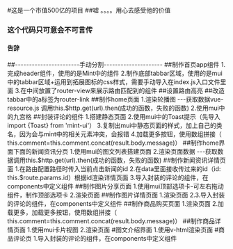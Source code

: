 ﻿#这是一个市值500亿的项目
##嘘 。。。。用心去感受他的价值
### 这个代码只可意会不可言传
#### 告辞
##-----------------------手动分割---------------------
##制作首页app组件
1.完成header组件，使用的是Mint中的组件
2.制作底部tabbar区域，使用的是mui中的tabbar区域+运用到拓展图标的css样式，需要手动导入在index.js入口文件里面
3.在中间放置了router-view来展示路由匹配到的组件
##设置路由高亮
##改造tabbar中的a标签为router-link
##制作home页面
1.渲染轮播图  ---获取数据vue-resource.js  调用this.$http.get(url).then(成功的函数，失败的函数)
2.使用mui中的九宫格
##封装评论的组件
1.搭建静态页面
2.使用mui中的Toast提示（先导入  import {Toast} from 'mint-ui'）
3.复制出mui中静态页面的样式，加上自己的类名，因为会与mint中的相关元素冲突，会报错
4.加载更多按钮，使用数组拼接（ this.comment=this.comment.concat(result.body.message)）
##制作home界面下面的新闻资讯分页
1.使用mui的图文列表搭建页面
2.渲染页面数据 ---获取数据调用this.$http.get(url).then(成功的函数，失败的函数)
##制作新闻资讯详情页面
1.在路由配置路径时传入当前点击新闻的id
2.在data里面接收传过来的id（id: this.$route.params.id）根据id渲染详情页面
3.导入封装的评论的组件，在components中定义组件
##制作图片分享页面
1.使用mui顶部选项卡-可左右拖动组件，制作顶部选项卡
2.渲染页面
##制作图片详情页面
1.渲染页面
2.3.导入封装的评论的组件，在components中定义组件
##制作商品购买页面
1.渲染页面
2.加载更多，加载更多按钮，使用数组拼接（ this.comment=this.comment.concat(result.body.message)）
##制作商品详情页面
1.使用mui卡片视图
2.渲染页面
#图文介绍界面
1.使用v-html渲染页面
#商品评论页
1.导入封装的评论的组件，在components中定义组件


